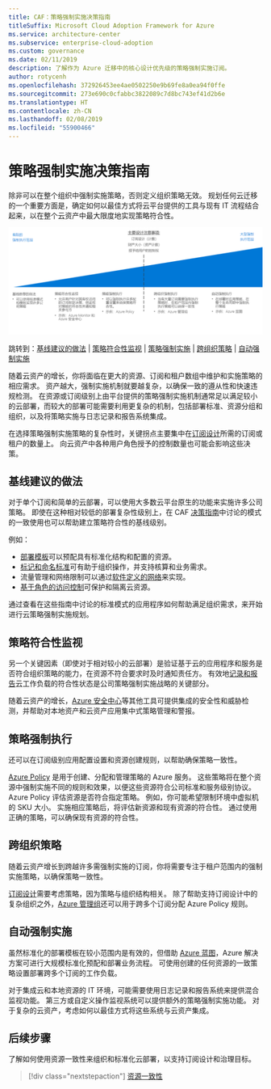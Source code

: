 ```yaml
---
title: CAF：策略强制实施决策指南
titleSuffix: Microsoft Cloud Adoption Framework for Azure
ms.service: architecture-center
ms.subservice: enterprise-cloud-adoption
ms.custom: governance
ms.date: 02/11/2019
description: 了解作为 Azure 迁移中的核心设计优先级的策略强制实施订阅。
author: rotycenh
ms.openlocfilehash: 372926453ee4ae0502250e9b69fe8a0ea94f0ffe
ms.sourcegitcommit: 273e690c0cfabbc3822089c7d8bc743ef41d2b6e
ms.translationtype: HT
ms.contentlocale: zh-CN
ms.lasthandoff: 02/08/2019
ms.locfileid: "55900466"
---
```

# <a name="policy-enforcement-decision-guide"></a>策略强制实施决策指南

除非可以在整个组织中强制实施策略，否则定义组织策略无效。 规划任何云迁移的一个重要方面是，确定如何以最佳方式将云平台提供的工具与现有 IT 流程结合起来，以在整个云资产中最大限度地实现策略符合性。

![按复杂性从低到高的顺序绘制了策略强制实施选项（与下面的跳转链接保持一致）](../../_images/discovery-guides/discovery-guide-policy-enforcement.png)

跳转到：[基线建议的做法](#baseline-recommended-practices) | [策略符合性监视](#policy-compliance-monitoring) | [策略强制实施](#policy-enforcement) | [跨组织策略](#cross-organization-policy) | [自动强制实施](#automated-enforcement)

随着云资产的增长，你将面临在更大的资源、订阅和租户数组中维护和实施策略的相应需求。 资产越大，强制实施机制就要越复杂，以确保一致的遵从性和快速违规检测。 在资源或订阅级别上由平台提供的策略强制实施机制通常足以满足较小的云部署，而较大的部署可能需要利用更复杂的机制，包括部署标准、资源分组和组织，以及将策略实施与日志记录和报告系统集成。

在选择策略强制实施策略的复杂性时，关键拐点主要集中在[订阅设计](../subscriptions/overview.md)所需的订阅或租户的数量上。 向云资产中各种用户角色授予的控制数量也可能会影响这些决策。

## <a name="baseline-recommended-practices"></a>基线建议的做法

对于单个订阅和简单的云部署，可以使用大多数云平台原生的功能来实施许多公司策略。 即使在这种相对较低的部署复杂性级别上，在 CAF [决策指南](../overview.md)中讨论的模式的一致使用也可以帮助建立策略符合性的基线级别。

例如：

- [部署模板](../resource-consistency/overview.md)可以预配具有标准化结构和配置的资源。
- [标记和命名标准](../resource-tagging/overview.md)可有助于组织操作，并支持核算和业务需求。
- 流量管理和网络限制可以通过[软件定义的网络](../software-defined-network/overview.md)来实现。
- [基于角色的访问控制](../identity/overview.md)可保护和隔离云资源。

通过查看在这些指南中讨论的标准模式的应用程序如何帮助满足组织需求，来开始进行云策略强制实施规划。

## <a name="policy-compliance-monitoring"></a>策略符合性监视

另一个关键因素（即使对于相对较小的云部署）是验证基于云的应用程序和服务是否符合组织策略的能力，在资源不符合要求时及时通知责任方。 有效地[记录和报告](../log-and-report/overview.md)云工作负载的符合性状态是公司策略强制实施战略的关键部分。

随着云资产的增长，[Azure 安全中心](/azure/security-center/)等其他工具可提供集成的安全性和威胁检测，并帮助对本地资产和云资产应用集中式策略管理和警报。

## <a name="policy-enforcement"></a>策略强制执行

还可以在订阅级别应用配置设置和资源创建规则，以帮助确保策略一致性。

[Azure Policy](/azure/governance/policy/overview) 是用于创建、分配和管理策略的 Azure 服务。 这些策略将在整个资源中强制实施不同的规则和效果，以便这些资源符合公司标准和服务级别协议。 Azure Policy 评估资源是否符合指定策略。 例如，你可能希望限制环境中虚拟机的 SKU 大小。 实施相应策略后，将评估新资源和现有资源的符合性。 通过使用正确的策略，可以确保现有资源的符合性。

## <a name="cross-organization-policy"></a>跨组织策略

随着云资产增长到跨越许多需强制实施的订阅，你将需要专注于租户范围内的强制实施策略，以确保策略一致性。

[订阅设计](../subscriptions/overview.md)需要考虑策略，因为策略与组织结构相关。 除了帮助支持订阅设计中的复杂组织之外，[Azure 管理组](../subscriptions/overview.md#management-groups)还可以用于跨多个订阅分配 Azure Policy 规则。

## <a name="automated-enforcement"></a>自动强制实施

虽然标准化的部署模板在较小范围内是有效的，但借助 [Azure 蓝图](/azure/governance/blueprints/overview)，Azure 解决方案可进行大规模标准化预配和部署业务流程。 可使用创建的任何资源的一致策略设置部署跨多个订阅的工作负载。

对于集成云和本地资源的 IT 环境，可能需要使用日志记录和报告系统来提供混合监视功能。 第三方或自定义操作监视系统可以提供额外的策略强制实施功能。 对于复杂的云资产，考虑如何以最佳方式将这些系统与云资产集成。

## <a name="next-steps"></a>后续步骤

了解如何使用资源一致性来组织和标准化云部署，以支持订阅设计和治理目标。

> [!div class="nextstepaction"]
> [资源一致性](../resource-consistency/overview.md)
